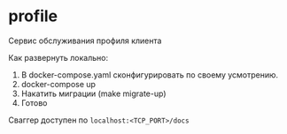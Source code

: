 # profile
Сервис обслуживания профиля клиента

Как развернуть локально:
1. В docker-compose.yaml сконфигурировать по своему усмотрению.
2. docker-compose up
3. Накатить миграции (make migrate-up)
4. Готово

Сваггер доступен по `localhost:<TCP_PORT>/docs`